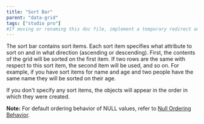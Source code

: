```yaml
---
title: "Sort Bar"
parent: "data-grid"
tags: ["studio pro"]
#If moving or renaming this doc file, implement a temporary redirect and let the respective team know they should update the URL in the product. See Mapping to Products for more details.
---
```


The sort bar contains sort items. Each sort item specifies what attribute to sort on and in what direction (ascending or descending). First, the contents of the grid will be sorted on the first item. If two rows are the same with respect to this sort item, the second item will be used, and so on. For example, if you have sort items for name and age and two people have the same name they will be sorted on their age.

If you don't specify any sort items, the objects will appear in the order in which they were created.

**Note:** For default ordering behavior of NULL values, refer to [Null Ordering Behavior](null-ordering-behavior).

